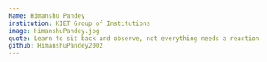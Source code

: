 ```yaml
---
Name: Himanshu Pandey
institution: KIET Group of Institutions
image: HimanshuPandey.jpg
quote: Learn to sit back and observe, not everything needs a reaction
github: HimanshuPandey2002
---
```

